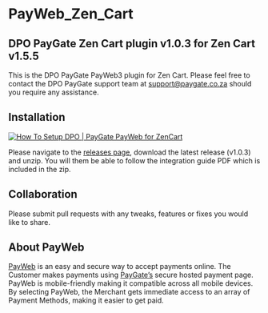 # PayWeb_Zen_Cart
## DPO PayGate Zen Cart plugin v1.0.3 for Zen Cart v1.5.5

This is the DPO PayGate PayWeb3 plugin for Zen Cart. Please feel free to contact the DPO PayGate support team at support@paygate.co.za should you require any assistance.

## Installation
[![How To Setup DPO | PayGate PayWeb for ZenCart](https://www.appinlet.com/wp-content/uploads/2018/09/ZenCart-Integration.jpg)](http://www.youtube.com/watch?v=AUGkcxVzeFo "How To Setup DPO | PayGate PayWeb for ZenCart")

Please navigate to the [releases page](https://github.com/PayGate/PayWeb_Zen_Cart/releases), download the latest release (v1.0.3) and unzip. You will them be able to follow the integration guide PDF which is included in the zip.

## Collaboration

Please submit pull requests with any tweaks, features or fixes you would like to share.

## About PayWeb

[PayWeb](https://www.paygate.co.za/paygate-products/payweb/) is an easy and secure way to accept payments online. The Customer makes payments using [PayGate’s](https://www.paygate.co.za/) secure hosted payment page. PayWeb is mobile-friendly making it compatible across all mobile devices. By selecting PayWeb, the Merchant gets immediate access to an array of Payment Methods, making it easier to get paid.
